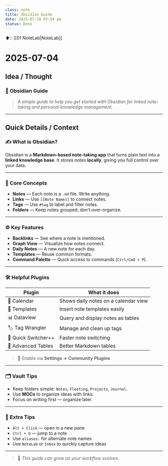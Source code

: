 ```yaml
---
class: note
title: Obsidian Guide
date: 2025-07-28 07:54 pm
status: Done
---
```


⬆️:: [[01 NoteLab|NoteLab]]

# 2025-07-04

## Idea / Thought 

### 🧭 Obsidian Guide

> _A simple guide to help you get started with Obsidian for linked note-taking and personal knowledge management._

---

## Quick Details / Context

### ✍️ What is Obsidian?

Obsidian is a **Markdown-based note-taking app** that turns plain text into a **linked knowledge base**. It stores notes **locally**, giving you full control over your data.

---

### 🧩 Core Concepts

- **Notes** — Each note is a `.md` file. Write anything.
- **Links** — Use `[[Note Name]]` to connect notes.
- **Tags** — Use `#tag` to label and filter notes.
- **Folders** — Keep notes grouped; don’t over-organize.

---

### ⚙️ Key Features

- **Backlinks** — See where a note is mentioned.
- **Graph View** — Visualize how notes connect.
- **Daily Notes** — A new note for each day.
- **Templates** — Reuse common formats.
- **Command Palette** — Quick access to commands (`Ctrl/Cmd + P`).

---

### 🛠️ Helpful Plugins

| Plugin           | What it does                         |
|------------------|------------------------------------|
| 📅 Calendar      | Shows daily notes on a calendar view |
| 📌 Templates     | Insert note templates easily         |
| 📊 Dataview      | Query and display notes as tables    |
| 🏷️ Tag Wrangler | Manage and clean up tags             |
| 🧠 Quick Switcher++ | Faster note switching             |
| 🧩 Advanced Tables | Better Markdown tables             |

> 🔌 Enable via **Settings → Community Plugins**

---

### 🗂️ Vault Tips

- Keep folders simple: `Notes`, `Fleeting`, `Projects`, `Journal`.
- Use **MOCs** to organize ideas with links.
- Focus on writing first — organize later.

---

### 🧠 Extra Tips

- `Alt + Click` — open in a new pane  
- `Ctrl + O` — jump to a note  
- Use `aliases:` for alternate note names  
- Use `NoteLab` or `Inbox` to quickly capture ideas

---

> 📌 _This guide can grow as your workflow evolves._
